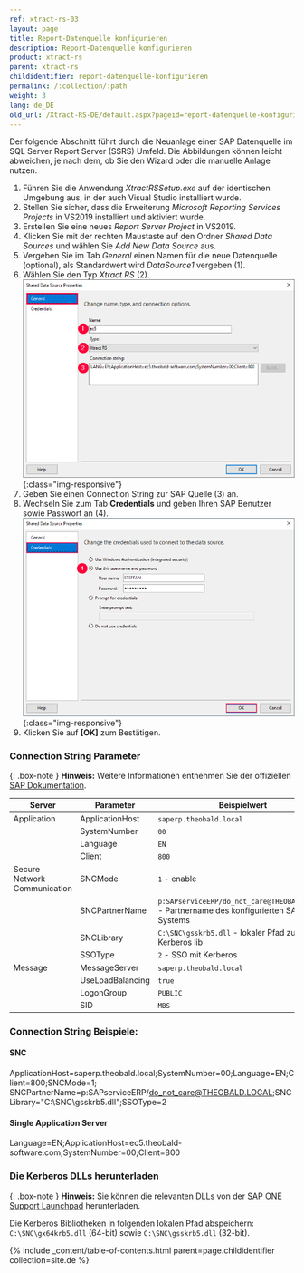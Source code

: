 ```yaml
---
ref: xtract-rs-03
layout: page
title: Report-Datenquelle konfigurieren
description: Report-Datenquelle konfigurieren
product: xtract-rs
parent: xtract-rs
childidentifier: report-datenquelle-konfigurieren
permalink: /:collection/:path
weight: 3
lang: de_DE
old_url: /Xtract-RS-DE/default.aspx?pageid=report-datenquelle-konfigurieren
---
```


Der folgende Abschnitt führt durch die Neuanlage einer SAP Datenquelle im SQL Server Report Server (SSRS) Umfeld. 
Die Abbildungen können leicht abweichen, je nach dem, ob Sie den Wizard oder die manuelle Anlage nutzen.

1. Führen Sie die Anwendung *XtractRSSetup.exe* auf der identischen Umgebung aus, in der auch Visual Studio installiert wurde.
2. Stellen Sie sicher, dass die Erweiterung *Microsoft Reporting Services Projects* in VS2019 installiert und aktiviert wurde.
3. Erstellen Sie eine neues *Report Server Project* in VS2019.
4. Klicken Sie mit der rechten Maustaste auf den Ordner *Shared Data Sources* und wählen Sie *Add New Data Source* aus.
5. Vergeben Sie im Tab *General* einen Namen für die neue Datenquelle (optional), als Standardwert wird *DataSource1* vergeben (1).
6. Wählen Sie den Typ *Xtract RS* (2).
![Report-Data-Source-001](/img/content/Report-Data-Source-001.png){:class="img-responsive"}
7. Geben Sie einen Connection String zur SAP Quelle (3) an.
8. Wechseln Sie zum Tab **Credentials** und geben Ihren SAP Benutzer sowie Passwort an (4).
![Report-Data-Source-002](/img/content/Report-Data-Source-002.png){:class="img-responsive"}
9. Klicken Sie auf **[OK]** zum Bestätigen.

### Connection String Parameter 

{: .box-note }
**Hinweis:** Weitere Informationen entnehmen Sie der offiziellen [SAP Dokumentation](https://help.sap.com/doc/saphelp_nwes72/7.2.3/de-DE/44/0ebf6c9b2b0d1ae10000000a114a6b/content.htm?no_cache=true).

Server |Parameter | Beispielwert
------------ |------------ | -------------
 Application | ApplicationHost | `saperp.theobald.local`
<!----> | SystemNumber | `00`
<!----> | Language | `EN`
<!----> | Client | `800`
Secure Network Communication | SNCMode | `1` - enable
<!----> | SNCPartnerName | `p:SAPserviceERP/do_not_care@THEOBALD.LOCAL` - Partnername des konfigurierten SAP Systems
<!----> | SNCLibrary | `C:\SNC\gsskrb5.dll` - lokaler Pfad zur Kerberos lib
<!----> | SSOType | `2` - SSO mit Kerberos
Message | MessageServer | `saperp.theobald.local`
<!----> | UseLoadBalancing | `true`
<!---->  | LogonGroup | `PUBLIC`
<!----> | SID | `MBS`

### Connection String Beispiele: 
#### SNC

ApplicationHost=saperp.theobald.local;SystemNumber=00;Language=EN;Client=800;SNCMode=1;
SNCPartnerName=p:SAPserviceERP/do_not_care@THEOBALD.LOCAL;SNCLibrary="C:\SNC\gsskrb5.dll";SSOType=2

#### Single Application Server

Language=EN;ApplicationHost=ec5.theobald-software.com;SystemNumber=00;Client=800


### Die Kerberos DLLs herunterladen

{: .box-note }
**Hinweis:** Sie können die relevanten DLLs von der [SAP ONE Support Launchpad](https://launchpad.support.sap.com/#/notes/2115486) herunterladen. 

Die Kerberos Bibliotheken in folgenden lokalen Pfad abspeichern: `C:\SNC\gx64krb5.dll` (64-bit) sowie `C:\SNC\gsskrb5.dll` (32-bit).

{% include _content/table-of-contents.html parent=page.childidentifier collection=site.de %}
